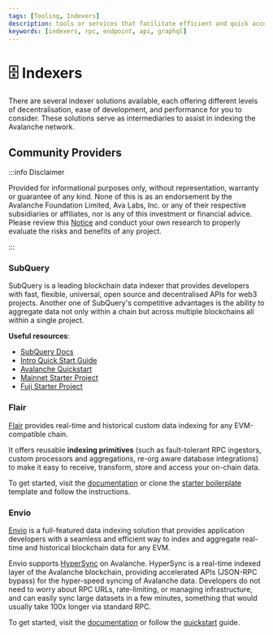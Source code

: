 ```yaml
---
tags: [Tooling, Indexers]
description: tools or services that facilitate efficient and quick access to data stored on Avalanche network.
keywords: [indexers, rpc, endpoint, api, graphql]
---
```


# 🗄️ Indexers

There are several indexer solutions available, each offering different levels of decentralisation, ease of development, and performance for you to consider. These solutions serve as intermediaries to assist in indexing the Avalanche network.

## Community Providers

:::info Disclaimer

Provided for informational purposes only, without representation, warranty or
guarantee of any kind. None of this is as an endorsement by the Avalanche
Foundation Limited, Ava Labs, Inc. or any of their respective subsidiaries or
affiliates, nor is any of this investment or financial advice. Please review
this
[Notice](https://assets.website-files.com/6059b554e81c705f9dd2dd32/60ec9590f189c16edaa086d4_Important%20Notice%20-%20avax.network.pdf)
and conduct your own research to properly evaluate the risks and benefits of any
project.

:::

### SubQuery

SubQuery is a leading blockchain data indexer that provides developers with fast, flexible, universal, open source and decentralised APIs for web3 projects. Another one of SubQuery's competitive advantages is the ability to aggregate data not only within a chain but across multiple blockchains all within a single project.

**Useful resources**:

- [SubQuery Docs](https://academy.subquery.network/)
- [Intro Quick Start Guide](https://academy.subquery.network/quickstart/quickstart.html)
- [Avalanche Quickstart](https://academy.subquery.network/quickstart/quickstart_chains/avalanche.html)
- [Mainnet Starter Project](https://github.com/subquery/ethereum-subql-starter/tree/main/Avalanche/avalanche-starter)
- [Fuji Starter Project](https://github.com/subquery/ethereum-subql-starter/tree/main/Avalanche/avalanche-fuji-starter)

### Flair

[Flair](https://flair.dev) provides real-time and historical custom data indexing for any EVM-compatible chain.

It offers reusable **indexing primitives** (such as fault-tolerant RPC ingestors, custom processors and aggregations, re-org aware database integrations) to make it easy to receive, transform, store and access your on-chain data.

To get started, visit the [documentation](https://docs.flair.dev) or clone the [starter boilerplate](https://github.com/flair-sdk/starter-boilerplate) template and follow the instructions.

### Envio 

[Envio](https://envio.dev) is a full-featured data indexing solution that provides application developers with a seamless and efficient way to index and aggregate real-time and historical blockchain data for any EVM.

Envio supports [HyperSync](https://docs.envio.dev/docs/hypersync) on Avalanche. HyperSync is a real-time indexed layer of the Avalanche blockchain, providing accelerated APIs (JSON-RPC bypass) for the hyper-speed syncing of Avalanche data. Developers do not need to worry about RPC URLs, rate-limiting, or managing infrastructure, and can easily sync large datasets in a few minutes, something that would usually take 100x longer via standard RPC.

To get started, visit the [documentation](https://docs.envio.dev/docs/getting-started) or follow the [quickstart](https://docs.envio.dev/docs/contract-import) guide.
